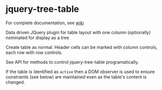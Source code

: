 # jquery-tree-table

For complete documentation, see [wiki](https://github.com/mbools/jquery-tree-table/wiki)


Data driven JQuery plugin for table layout with one column (optionally) nominated for display as a tree

Create table as normal. Header cells can be marked with column controls, each row with row controls.

See API for methods to control jquery-tree-table programatically.

If the table is identified as `active` then a DOM observer is used to ensure constraints (see below) are maintained
even as the table's content is changed.
